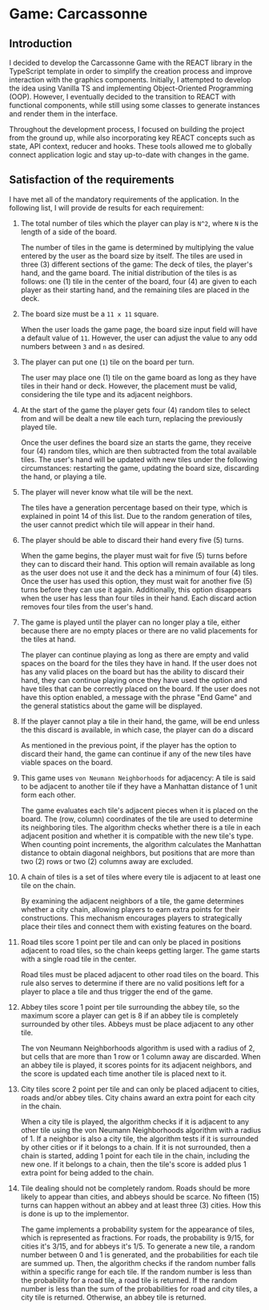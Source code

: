 # Game: Carcassonne

## Introduction

I decided to develop the Carcassonne Game with the REACT library in the TypeScript template in order to simplify the creation process and improve interaction with the graphics components. Initially, I attempted to develop the idea using Vanilla TS and implementing Object-Oriented Programming (OOP). However, I eventually decided to the transition to REACT with functional components, while still using some classes to generate instances and render them in the interface.

Throughout the development process, I focused on building the project from the ground up, while also incorporating key REACT concepts such as state, API context, reducer and hooks. These tools allowed me to globally connect application logic and stay up-to-date with changes in the game.

## Satisfaction of the requirements

I have met all of the mandatory requirements of the application. In the following list, I will provide de results for each requirement:

1. The total number of tiles which the player can play is `N^2`, where `N` is the length of a side of the board.

   The number of tiles in the game is determined by multiplying the value entered by the user as the board size by itself. The tiles are used in three (3) different sections of the game: The deck of tiles, the player's hand, and the game board. The initial distribution of the tiles is as follows: one (1) tile in the center of the board, four (4) are given to each player as their starting hand, and the remaining tiles are placed in the deck.

2. The board size must be a `11 x 11` square.

   When the user loads the game page, the board size input field will have a default value of `11`. However, the user can adjust the value to any odd numbers between `3` and `n` as desired.

3. The player can put one (`1`) tile on the board per turn.

   The user may place one (1) tile on the game board as long as they have tiles in their hand or deck. However, the placement must be valid, considering the tile type and its adjacent neighbors.

4. At the start of the game the player gets four (4) random tiles to select from and will be dealt a new tile each turn, replacing the previously played tile.

   Once the user defines the board size an starts the game, they receive four (4) random tiles, which are then subtracted from the total available tiles. The user's hand will be updated with new tiles under the following circumstances: restarting the game, updating the board size, discarding the hand, or playing a tile.

5. The player will never know what tile will be the next.

   The tiles have a generation percentage based on their type, which is explained in point 14 of this list. Due to the random generation of tiles, the user cannot predict which tile will appear in their hand.

6. The player should be able to discard their hand every five (5) turns.

   When the game begins, the player must wait for five (5) turns before they can to discard their hand. This option will remain available as long as the user does not use it and the deck has a minimum of four (4) tiles. Once the user has used this option, they must wait for another five (5) turns before they can use it again. Additionally, this option disappears when the user has less than four tiles in their hand. Each discard action removes four tiles from the user's hand.

7. The game is played until the player can no longer play a tile, either because there are no empty places or there are no valid placements for the tiles at hand.

   The player can continue playing as long as there are empty and valid spaces on the board for the tiles they have in hand. If the user does not has any valid places on the board but has the ability to discard their hand, they can continue playing once they have used the option and have tiles that can be correctly placed on the board. If the user does not have this option enabled, a message with the phrase "End Game" and the general statistics about the game will be displayed.

8. If the player cannot play a tile in their hand, the game, will be end unless the this discard is available, in which case, the player can do a discard

   As mentioned in the previous point, if the player has the option to discard their hand, the game can continue if any of the new tiles have viable spaces on the board.

9. This game uses `von Neumann Neighborhoods` for adjacency: A tile is said to be adjacent to another tile if they have a Manhattan distance of 1 unit form each other.

   The game evaluates each tile's adjacent pieces when it is placed on the board. The (row, column) coordinates of the tile are used to determine its neighboring tiles. The algorithm checks whether there is a tile in each adjacent position and whether it is compatible with the new tile's type. When counting point increments, the algorithm calculates the Manhattan distance to obtain diagonal neighbors, but positions that are more than two (2) rows or two (2) columns away are excluded.

10. A chain of tiles is a set of tiles where every tile is adjacent to at least one tile on the chain.

    By examining the adjacent neighbors of a tile, the game determines whether a city chain, allowing players to earn extra points for their constructions. This mechanism encourages players to strategically place their tiles and connect them with existing features on the board.

11. Road tiles score 1 point per tile and can only be placed in positions adjacent to road tiles, so the chain keeps getting larger. The game starts with a single road tile in the center.

    Road tiles must be placed adjacent to other road tiles on the board. This rule also serves to determine if there are no valid positions left for a player to place a tile and thus trigger the end of the game.

12. Abbey tiles score 1 point per tile surrounding the abbey tile, so the maximum score a player can get is 8 if an abbey tile is completely surrounded by other tiles. Abbeys must be place adjacent to any other tile.

    The von Neumann Neighborhoods algorithm is used with a radius of 2, but cells that are more than 1 row or 1 column away are discarded. When an abbey tile is played, it scores points for its adjacent neighbors, and the score is updated each time another tile is placed next to it.

13. City tiles score 2 point per tile and can only be placed adjacent to cities, roads and/or abbey tiles. City chains award an extra point for each city in the chain.

    When a city tile is played, the algorithm checks if it is adjacent to any other tile using the von Neumann Neighborhoods algorithm with a radius of 1. If a neighbor is also a city tile, the algorithm tests if it is surrounded by other cities or if it belongs to a chain. If it is not surrounded, then a chain is started, adding 1 point for each tile in the chain, including the new one. If it belongs to a chain, then the tile's score is added plus 1 extra point for being added to the chain.

14. Tile dealing should not be completely random. Roads should be more likely to appear than cities, and abbeys should be scarce. No fifteen (15) turns can happen without an abbey and at least three (3) cities. How this is done is up to the implementor.

    The game implements a probability system for the appearance of tiles, which is represented as fractions. For roads, the probability is 9/15, for cities it's 3/15, and for abbeys it's 1/5. To generate a new tile, a random number between 0 and 1 is generated, and the probabilities for each tile are summed up. Then, the algorithm checks if the random number falls within a specific range for each tile. If the random number is less than the probability for a road tile, a road tile is returned. If the random number is less than the sum of the probabilities for road and city tiles, a city tile is returned. Otherwise, an abbey tile is returned.
